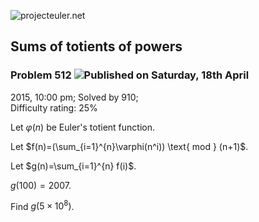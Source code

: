 ![projecteuler.net](images/print_page_logo.png)

## Sums of totients of powers

### Problem 512 ![](images/icon_info.png)Published on Saturday, 18th April
2015, 10:00 pm; Solved by 910;  
Difficulty rating: 25%

Let $\varphi(n)$ be Euler's totient function.

Let $f(n)=(\sum_{i=1}^{n}\varphi(n^i)) \text{ mod } (n+1)$.

Let $g(n)=\sum_{i=1}^{n} f(i)$.

$g(100)=2007$.

Find $g(5 \times 10^8)$.

  
  

